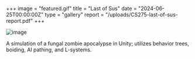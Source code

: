+++
image = "featured.gif"
title = "Last of Sus"
date = "2024-06-25T00:00:00Z"
type = "gallery"
report = "/uploads/CS275-last-of-sus-report.pdf"
+++

![image](./demo.gif "Amogus")

A simulation of a fungal zombie apocalypse in Unity; utilizes behavior trees, boiding, AI pathing, and L-systems. 